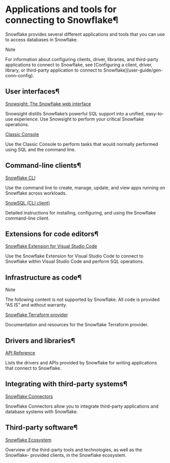 # Applications and tools for connecting to Snowflake¶

Snowflake provides several different applications and tools that you can use
to access databases in Snowflake.

Note

For information about configuring clients, driver, libraries, and third-party
applications to connect to Snowflake, see [Configuring a client, driver,
library, or third-party application to connect to Snowflake](user-guide/gen-
conn-config).

## User interfaces¶

[Snowsight: The Snowflake web interface](user-guide/ui-snowsight)

    

Snowsight distills Snowflake’s powerful SQL support into a unified, easy-to-
use experience. Use Snowsight to perform your critical Snowflake operations.

[Classic Console](user-guide/ui-using)

    

Use the Classic Console to perform tasks that would normally performed using
SQL and the command line.

## Command-line clients¶

[Snowflake CLI](developer-guide/snowflake-cli/index)

    

Use the command line to create, manage, update, and view apps running on
Snowflake across workloads.

[SnowSQL (CLI client)](user-guide/snowsql)

    

Detailed instructions for installing, configuring, and using the Snowflake
command-line client.

## Extensions for code editors¶

[Snowflake Extension for Visual Studio Code](user-guide/vscode-ext)

    

Use the Snowflake Extension for Visual Studio Code to connect to Snowflake
within Visual Studio Code and perform SQL operations.

## Infrastructure as code¶

Note

The following content is not supported by Snowflake. All code is provided “AS
IS” and without warranty.

[Snowflake Terraform provider](user-guide/terraform)

    

Documentation and resources for the Snowflake Terraform provider.

## Drivers and libraries¶

[API Reference](api-reference)

    

Lists the drivers and APIs provided by Snowflake for writing applications that
connect to Snowflake.

## Integrating with third-party systems¶

[Snowflake Connectors](https://other-docs.snowflake.com/connectors.html)

    

Snowflake Connectors allow you to integrate third-party applications and
database systems with Snowflake.

## Third-party software¶

[Snowflake Ecosystem](user-guide/ecosystem)

    

Overview of the third-party tools and technologies, as well as the Snowflake-
provided clients, in the Snowflake ecosystem.

